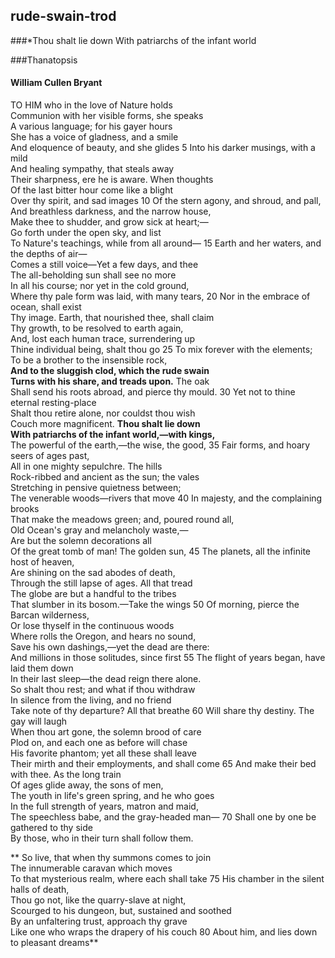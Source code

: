 ## rude-swain-trod

###*Thou shalt lie down With patriarchs of the infant world

 ###Thanatopsis
 #### William Cullen Bryant
 
  TO HIM who in the love of Nature holds	 
Communion with her visible forms, she speaks	 
A various language; for his gayer hours	 
She has a voice of gladness, and a smile	 
And eloquence of beauty, and she glides	         5
Into his darker musings, with a mild	 
And healing sympathy, that steals away	 
Their sharpness, ere he is aware. When thoughts	 
Of the last bitter hour come like a blight	 
Over thy spirit, and sad images	  10
Of the stern agony, and shroud, and pall,	 
And breathless darkness, and the narrow house,	 
Make thee to shudder, and grow sick at heart;—	 
Go forth under the open sky, and list	 
To Nature's teachings, while from all around—	  15
Earth and her waters, and the depths of air—	 
Comes a still voice—Yet a few days, and thee	 
The all-beholding sun shall see no more	 
In all his course; nor yet in the cold ground,	 
Where thy pale form was laid, with many tears,	  20
Nor in the embrace of ocean, shall exist	 
Thy image. Earth, that nourished thee, shall claim	 
Thy growth, to be resolved to earth again,	 
And, lost each human trace, surrendering up	 
Thine individual being, shalt thou go	  25
To mix forever with the elements;	 
To be a brother to the insensible rock,	 
**And to the sluggish clod, which the rude swain  
Turns with his share, and treads upon.** The oak	 
Shall send his roots abroad, and pierce thy mould.	  30
  Yet not to thine eternal resting-place	 
Shalt thou retire alone, nor couldst thou wish	 
Couch more magnificent. **Thou shalt lie down  
With patriarchs of the infant world,—with kings,**	 
The powerful of the earth,—the wise, the good,	  35
Fair forms, and hoary seers of ages past,	 
All in one mighty sepulchre. The hills	 
Rock-ribbed and ancient as the sun; the vales	 
Stretching in pensive quietness between;	 
The venerable woods—rivers that move	  40
In majesty, and the complaining brooks	 
That make the meadows green; and, poured round all,	 
Old Ocean's gray and melancholy waste,—	 
Are but the solemn decorations all	 
Of the great tomb of man! The golden sun,	  45
The planets, all the infinite host of heaven,	 
Are shining on the sad abodes of death,	 
Through the still lapse of ages. All that tread	 
The globe are but a handful to the tribes	 
That slumber in its bosom.—Take the wings	  50
Of morning, pierce the Barcan wilderness,	 
Or lose thyself in the continuous woods	 
Where rolls the Oregon, and hears no sound,	 
Save his own dashings,—yet the dead are there:	 
And millions in those solitudes, since first	  55
The flight of years began, have laid them down	 
In their last sleep—the dead reign there alone.	 
So shalt thou rest; and what if thou withdraw	 
In silence from the living, and no friend	 
Take note of thy departure? All that breathe	  60
Will share thy destiny. The gay will laugh	 
When thou art gone, the solemn brood of care	 
Plod on, and each one as before will chase	 
His favorite phantom; yet all these shall leave	 
Their mirth and their employments, and shall come	  65
And make their bed with thee. As the long train	 
Of ages glide away, the sons of men,	 
The youth in life's green spring, and he who goes	 
In the full strength of years, matron and maid,	 
The speechless babe, and the gray-headed man—	  70
Shall one by one be gathered to thy side	 
By those, who in their turn shall follow them.	 
  
**  So live, that when thy summons comes to join	 
The innumerable caravan which moves	 
To that mysterious realm, where each shall take	  75
His chamber in the silent halls of death,	 
Thou go not, like the quarry-slave at night,	 
Scourged to his dungeon, but, sustained and soothed	 
By an unfaltering trust, approach thy grave	 
Like one who wraps the drapery of his couch	  80
About him, and lies down to pleasant dreams**
